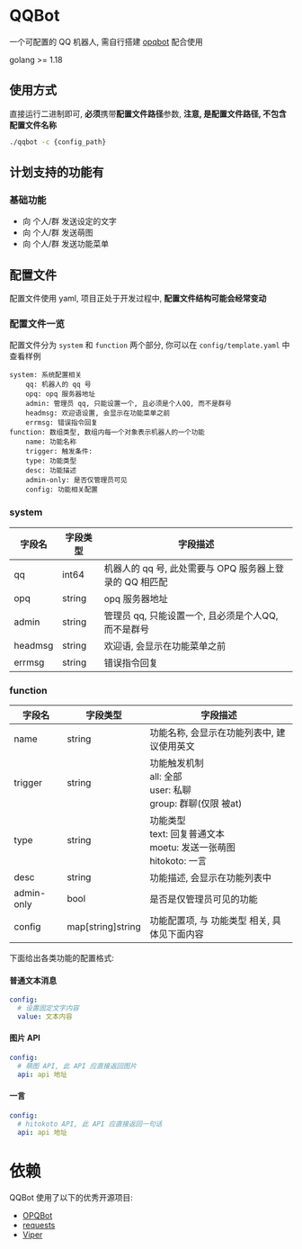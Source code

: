 # QQBot

一个可配置的 QQ 机器人, 需自行搭建 [opqbot](https://opqbot.com/) 配合使用

golang >= 1.18

## 使用方式

直接运行二进制即可, **必须**携带**配置文件路径**参数, **注意, 是配置文件路径, 不包含配置文件名称**

```bash
./qqbot -c {config_path}
```

## 计划支持的功能有

### 基础功能

- 向 个人/群 发送设定的文字
- 向 个人/群 发送萌图
- 向 个人/群 发送功能菜单

## 配置文件

配置文件使用 yaml, 项目正处于开发过程中, **配置文件结构可能会经常变动**

### 配置文件一览

配置文件分为 `system` 和 `function` 两个部分, 你可以在 `config/template.yaml` 中查看样例

```
system: 系统配置相关
    qq: 机器人的 qq 号
    opq: opq 服务器地址
    admin: 管理员 qq, 只能设置一个, 且必须是个人QQ, 而不是群号
    headmsg: 欢迎语设置, 会显示在功能菜单之前
    errmsg: 错误指令回复
function: 数组类型, 数组内每一个对象表示机器人的一个功能
    name: 功能名称
    trigger: 触发条件: 
    type: 功能类型
    desc: 功能描述
    admin-only: 是否仅管理员可见
    config: 功能相关配置
```

### system

| 字段名     | 字段类型   | 字段描述                                |
|---------|--------|-------------------------------------|
| qq      | int64  | 机器人的 qq 号, 此处需要与 OPQ 服务器上登录的 QQ 相匹配 |
| opq     | string | opq 服务器地址                           |
| admin   | string | 管理员 qq, 只能设置一个, 且必须是个人QQ, 而不是群号     |
| headmsg | string | 欢迎语, 会显示在功能菜单之前                     |
| errmsg  | string | 错误指令回复                              |

### function

| 字段名        | 字段类型              | 字段描述                                                      |
|------------|-------------------|-----------------------------------------------------------|
| name       | string            | 功能名称, 会显示在功能列表中, 建议使用英文                                   |
| trigger    | string            | 功能触发机制<br/>all: 全部<br/>user: 私聊<br/>group: 群聊(仅限 被at)     |
| type       | string            | 功能类型<br/> text: 回复普通文本<br/>moetu: 发送一张萌图<br/>hitokoto: 一言 |
| desc       | string            | 功能描述, 会显示在功能列表中<br/>                                      |
| admin-only | bool              | 是否是仅管理员可见的功能                                              |
| config     | map[string]string | 功能配置项, 与 功能类型 相关, 具体见下面内容                                 |

下面给出各类功能的配置格式:

#### 普通文本消息

```yaml
config:
  # 设置固定文字内容
  value: 文本内容
```

#### 图片 API

```yaml
config:
  # 萌图 API, 此 API 应直接返回图片
  api: api 地址
```

#### 一言

```yaml
config:
  # hitokoto API, 此 API 应直接返回一句话
  api: api 地址
```

# 依赖

QQBot 使用了以下的优秀开源项目:

- [OPQBot](https://github.com/mcoo/OPQBot)
- [requests](https://github.com/mcoo/requests)
- [Viper](https://github.com/spf13/viper)